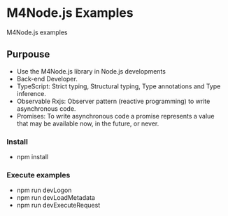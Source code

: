 # M4Node.js Examples
M4Node.js examples

## Purpouse
- Use the M4Node.js library in Node.js developments
- Back-end Developer.
- TypeScript: Strict typing, Structural typing, Type annotations and Type inference.
- Observable Rxjs: Observer pattern (reactive programming) to write asynchronous code.
- Promises: To write asynchronous code a promise represents a value that may be available now, in the future, or never.

### Install
- npm install

### Execute examples
- npm run devLogon
- npm run devLoadMetadata
- npm run devExecuteRequest